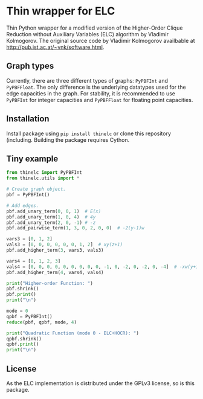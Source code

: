 # Thin wrapper for ELC
Thin Python wrapper for a modified version of the Higher-Order Clique Reduction without Auxiliary Variables (ELC) algorithm by Vladimir Kolmogorov. The original source code by Vladimir Kolmogorov availbable at http://pub.ist.ac.at/~vnk/software.html.

## Graph types
Currently, there are three different types of graphs: `PyPBFInt` and `PyPBFFloat`. The only difference is the underlying datatypes used for the edge capacities in the graph. For stability, it is recommended to use `PyPBFInt` for integer capacities and `PyPBFFloat` for floating point capacities. 


## Installation
Install package using `pip install thinelc` or clone this repository (including. Building the package requires Cython.

## Tiny example
```python
from thinelc import PyPBFInt
from thinelc.utils import *

# Create graph object.
pbf = PyPBFInt()

# Add edges.
pbf.add_unary_term(0, 0, 1)  # E(x)
pbf.add_unary_term(1, 0, 4)  # 4y
pbf.add_unary_term(2, 0, -1) # -z
pbf.add_pairwise_term(1, 3, 0, 2, 0, 0)  # -2(y-1)w

vars3 = [0, 1, 2]
vals3 = [0, 0, 0, 0, 0, 0, 1, 2]  # xy(z+1)
pbf.add_higher_term(3, vars3, vals3)

vars4 = [0, 1, 2, 3]
vals4 = [0, 0, 0, 0, 0, 0, 0, 0, 0, -1, 0, -2, 0, -2, 0, -4]  # -xw(y+1)(z+1)
pbf.add_higher_term(4, vars4, vals4)

print("Higher-order Function: ")
pbf.shrink()
pbf.print()
print("\n")

mode = 0
qpbf = PyPBFInt()
reduce(pbf, qpbf, mode, 4)

print("Quadratic Function (mode 0 - ELC+HOCR): ")
qpbf.shrink()
qpbf.print()
print("\n")
```

## License
As the ELC implementation is distributed under the GPLv3 license, so is this package.
